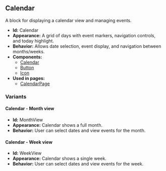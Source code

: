 ## Calendar
A block for displaying a calendar view and managing events.
- **Id:** Calendar
- **Appearance:** A grid of days with event markers, navigation controls, and today highlight.
- **Behavior:** Allows date selection, event display, and navigation between months/weeks.
- **Components:**
  - [Calendar](../components/Calendar.md)
  - [Button](../components/Button.md)
  - [Icon](../components/Icon.md)
- **Used in pages:**
  - [CalendarPage](../pages/CalendarPage.md)
### Variants
#### Calendar - **Month view**
- **Id:** MonthView
- **Appearance:** Calendar shows a full month.
- **Behavior:** User can select dates and view events for the month.
#### Calendar - **Week view**
- **Id:** WeekView
- **Appearance:** Calendar shows a single week.
- **Behavior:** User can select dates and view events for the week.
